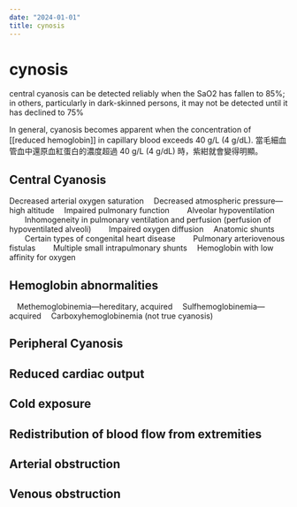 ```yaml
---
date: "2024-01-01"
title: cynosis
---
```


# cynosis

central cyanosis can be detected reliably when the SaO2 has fallen to 85%; in others, particularly in dark-skinned persons, it may not be detected until it has declined to 75%

In general, cyanosis becomes apparent when the concentration of [[reduced hemoglobin]] in capillary blood exceeds 40 g/L (4 g/dL).
當毛細血管血中還原血紅蛋白的濃度超過 40 g/L (4 g/dL) 時，紫紺就會變得明顯。

## Central Cyanosis
Decreased arterial oxygen saturation
 Decreased atmospheric pressure—high altitude
 Impaired pulmonary function
  Alveolar hypoventilation
  Inhomogeneity in pulmonary ventilation and perfusion (perfusion of hypoventilated alveoli)
  Impaired oxygen diffusion
 Anatomic shunts
  Certain types of congenital heart disease
  Pulmonary arteriovenous fistulas
  Multiple small intrapulmonary shunts
 Hemoglobin with low affinity for oxygen
## Hemoglobin abnormalities
 Methemoglobinemia—hereditary, acquired
 Sulfhemoglobinemia—acquired
 Carboxyhemoglobinemia (not true cyanosis)
## Peripheral Cyanosis
## Reduced cardiac output
## Cold exposure
## Redistribution of blood flow from extremities
## Arterial obstruction
## Venous obstruction
